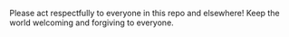 Please act respectfully to everyone in this repo and elsewhere! 
Keep the world welcoming and forgiving to everyone.
